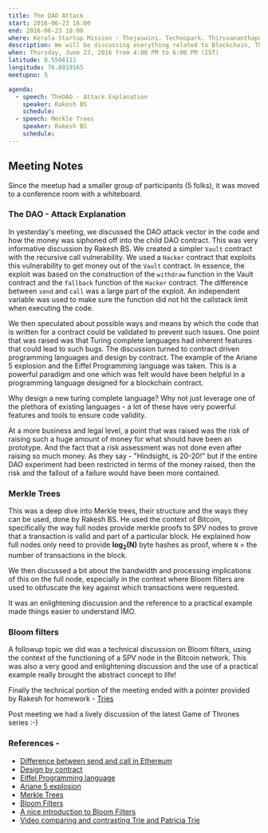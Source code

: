 ```yaml
---
title: The DAO Attack
start: 2016-06-23 16:00
end: 2016-06-23 18:00
where: Kerala Startup Mission - Thejaswini. Technopark. Thiruvananthapuram.
description: We will be discussing everything related to Blockchain, The DAO attack and Merkle Trees in the proposed time.
when: Thursday, June 23, 2016 from 4:00 PM to 6:00 PM (IST)
latitude: 8.5566111
longitude: 76.8819165
meetupno: 5

agenda:
  - speech: TheDAO - Attack Explanation
    speaker: Rakesh BS
    schedule:
  - speech: Merkle Trees
    speaker: Rakesh BS
    schedule:
---
```




## Meeting Notes 
Since the meetup had a smaller group of participants (5 folks), it was moved to a conference room with a whiteboard.


### The DAO - Attack Explanation  
In yesterday's meeting, we discussed the DAO attack vector in the code and how the money was siphoned off into the child DAO contract. This was very informative discussion by Rakesh BS. We created a simpler `Vault` contract with the recursive call vulnerability. We used a `Hacker` contract that exploits this vulnerability to get money out of the `Vault` contract. In essence, the exploit was based on the construction of the `withdraw` function in the Vault contract and the `fallback` function of the `Hacker` contract. The difference between `send` and `call` was a large part of the exploit. An independent variable was used to make sure the function did not hit the callstack limit when executing the code.


We then speculated about possible ways and means by which the code that is written for a contract could be validated to prevent such issues. One point that was raised was that Turing complete languages had inherent features that could lead to such bugs. The discussion turned to contract driven programming languages and design by contract. The example of the Ariane 5 explosion and the Eiffel Programming language  was taken. This is a powerful paradigm and one which was felt would have been helpful in a programming language designed for a blockchain contract. 

 Why design a new turing complete language? Why not just leverage one of the plethora of existing languages - a lot of these have very powerful features and tools to ensure code validity.
 

At a more business and legal level, a point that was raised was the risk of raising such a huge amount of money for what should have been an prototype. And the fact that a risk assessment was not done even after raising so much money. As they say - "Hindsight, is 20-20!" but if the entire DAO experiment had been restricted in terms of the money raised, then the risk and the fallout of a failure would have been more contained. 

### Merkle Trees
This was a deep dive into Merkle trees, their structure and the ways they can be used, done by Rakesh BS. He used the context of Bitcoin, specifically the way full nodes provide merkle proofs to SPV nodes to prove that a transaction is valid and part of a particular block. He explained how full nodes only need to provide <b>log<sub>2</sub>(N)</b> byte hashes as proof, where `N` = the number of transactions in the block.


We then discussed a bit about the bandwidth and processing implications of this on the full node, especially in the context where Bloom filters are used to obfuscate the key against which transactions were requested.


It was an enlightening discussion and the reference to a practical example made things easier to understand IMO.

### Bloom filters
A followup topic we did was a technical discussion on Bloom filters, using the context of the functioning of a SPV node in the Bitcoin network. This was also a very good and enlightening discussion and the use of a practical example really brought the abstract concept to life!


Finally the technical portion of the meeting ended with a pointer provided by Rakesh for homework - [Tries](https://en.wikipedia.org/wiki/Trie)  


Post meeting we had a lively discussion of the latest Game of Thrones series :-)


### References - 

  - [Difference between send and call in Ethereum](http://ethereum.stackexchange.com/q/6470/259)
  - [Design by contract](http://c2.com/cgi/wiki?DesignByContract)
  - [Eiffel Programming language](https://www.eiffel.com/values/design-by-contract/)
  - [Ariane 5 explosion](https://www.ima.umn.edu/~arnold/disasters/ariane.html)
  - [Merkle Trees](https://en.wikipedia.org/wiki/Merkle_tree)
  - [Bloom Filters](https://en.wikipedia.org/wiki/Bloom_filter)
  - [A nice introduction to Bloom Filters](http://billmill.org/bloomfilter-tutorial/)
  - [Video comparing and contrasting Trie and Patricia Trie](https://www.youtube.com/watch?v=jXAHLqQthKw)
  
